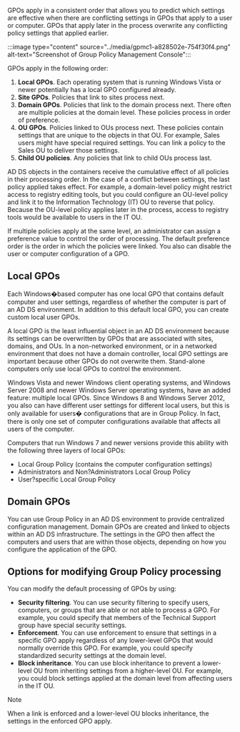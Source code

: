 GPOs apply in a consistent order that allows you to predict which settings are effective when there are conflicting settings in GPOs that apply to a user or computer. GPOs that apply later in the process overwrite any conflicting policy settings that applied earlier.

:::image type="content" source="../media/gpmc1-a828502e-754f30f4.png" alt-text="Screenshot of Group Policy Management Console":::


GPOs apply in the following order:

1.  **Local GPOs**. Each operating system that is running Windows Vista or newer potentially has a local GPO configured already.
2.  **Site GPOs**. Policies that link to sites process next.
3.  **Domain GPOs**. Policies that link to the domain process next. There often are multiple policies at the domain level. These policies process in order of preference.
4.  **OU GPOs**. Policies linked to OUs process next. These policies contain settings that are unique to the objects in that OU. For example, Sales users might have special required settings. You can link a policy to the Sales OU to deliver those settings.
5.  **Child OU policies**. Any policies that link to child OUs process last.

AD DS objects in the containers receive the cumulative effect of all policies in their processing order. In the case of a conflict between settings, the last policy applied takes effect. For example, a domain-level policy might restrict access to registry editing tools, but you could configure an OU-level policy and link it to the Information Technology (IT) OU to reverse that policy. Because the OU-level policy applies later in the process, access to registry tools would be available to users in the IT OU.

If multiple policies apply at the same level, an administrator can assign a preference value to control the order of processing. The default preference order is the order in which the policies were linked. You also can disable the user or computer configuration of a GPO.

## Local GPOs

Each Windows�based computer has one local GPO that contains default computer and user settings, regardless of whether the computer is part of an AD DS environment. In addition to this default local GPO, you can create custom local user GPOs.

A local GPO is the least influential object in an AD DS environment because its settings can be overwritten by GPOs that are associated with sites, domains, and OUs. In a non-networked environment, or in a networked environment that does not have a domain controller, local GPO settings are important because other GPOs do not overwrite them. Stand-alone computers only use local GPOs to control the environment.

Windows Vista and newer Windows client operating systems, and Windows Server 2008 and newer Windows Server operating systems, have an added feature: multiple local GPOs. Since Windows 8 and Windows Server 2012, you also can have different user settings for different local users, but this is only available for users� configurations that are in Group Policy. In fact, there is only one set of computer configurations available that affects all users of the computer.

Computers that run Windows 7 and newer versions provide this ability with the following three layers of local GPOs:

 -  Local Group Policy (contains the computer configuration settings)
 -  Administrators and Non?Administrators Local Group Policy
 -  User?specific Local Group Policy

## Domain GPOs

You can use Group Policy in an AD DS environment to provide centralized configuration management. Domain GPOs are created and linked to objects within an AD DS infrastructure. The settings in the GPO then affect the computers and users that are within those objects, depending on how you configure the application of the GPO.

## Options for modifying Group Policy processing

You can modify the default processing of GPOs by using:

 -  **Security filtering**. You can use security filtering to specify users, computers, or groups that are able or not able to process a GPO. For example, you could specify that members of the Technical Support group have special security settings.
 -  **Enforcement**. You can use enforcement to ensure that settings in a specific GPO apply regardless of any lower-level GPOs that would normally override this GPO. For example, you could specify standardized security settings at the domain level.
 -  **Block inheritance**. You can use block inheritance to prevent a lower-level OU from inheriting settings from a higher-level OU. For example, you could block settings applied at the domain level from affecting users in the IT OU.

> [!NOTE]
> When a link is enforced and a lower-level OU blocks inheritance, the settings in the enforced GPO apply.
